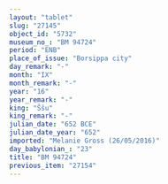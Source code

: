 ```yaml
---
layout: "tablet"
slug: "27145"
object_id: "5732"
museum_no_: "BM 94724"
period: "ENB"
place_of_issue: "Borsippa city"
day_remark: "-"
month: "IX"
month_remark: "-"
year: "16"
year_remark: "-"
king: "Ššu"
king_remark: "-"
julian_date: "652 BCE"
julian_date_year: "652"
imported: "Melanie Gross (26/05/2016)"
day_babylonian_: "23"
title: "BM 94724"
previous_item: "27154"
---
```

